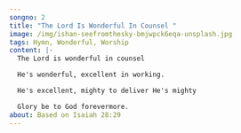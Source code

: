 ```yaml
---
songno: 2
title: "The Lord Is Wonderful In Counsel "
image: /img/ishan-seefromthesky-bmjwpck6eqa-unsplash.jpg
tags: Hymn, Wonderful, Worship
content: |-
  The Lord is wonderful in counsel 

  He's wonderful, excellent in working. 

  He's excellent, mighty to deliver He's mighty 

  Glory be to God forevermore.
about: Based on Isaiah 28:29
---
```

